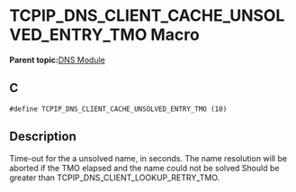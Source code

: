# TCPIP\_DNS\_CLIENT\_CACHE\_UNSOLVED\_ENTRY\_TMO Macro

**Parent topic:**[DNS Module](GUID-D15C8F84-C30C-451F-8AB7-F8E62AD494C2.md)

## C

```
#define TCPIP_DNS_CLIENT_CACHE_UNSOLVED_ENTRY_TMO (10)
```

## Description

Time-out for the a unsolved name, in seconds. The name resolution will be aborted if the TMO elapsed and the name could not be solved Should be greater than TCPIP\_DNS\_CLIENT\_LOOKUP\_RETRY\_TMO.

